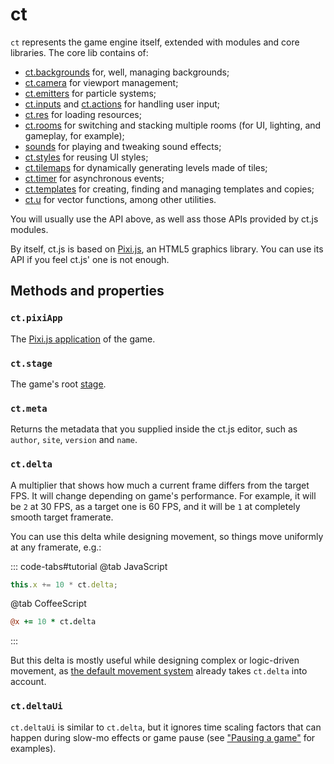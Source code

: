 # ct

`ct` represents the game engine itself, extended with modules and core libraries. The core lib contains of:

* [ct.backgrounds](ct.backgrounds.html) for, well, managing backgrounds;
* [ct.camera](ct.camera.html) for viewport management;
* [ct.emitters](ct.emitters.html) for particle systems;
* [ct.inputs](ct.inputs.html) and [ct.actions](ct.actions.html) for handling user input;
* [ct.res](ct.res.html) for loading resources;
* [ct.rooms](ct.rooms.html) for switching and stacking multiple rooms (for UI, lighting, and gameplay, for example);
* [sounds](sounds.html) for playing and tweaking sound effects;
* [ct.styles](ct.styles.html) for reusing UI styles;
* [ct.tilemaps](ct.tilemaps.html) for dynamically generating levels made of tiles;
* [ct.timer](ct.timer.html) for asynchronous events;
* [ct.templates](ct.templates.html) for creating, finding and managing templates and copies;
* [ct.u](ct.u.html) for vector functions, among other utilities.

You will usually use the API above, as well ass those APIs provided by ct.js modules.

By itself, ct.js is based on [Pixi.js](https://www.pixijs.com/), an HTML5 graphics library. You can use its API if you feel ct.js' one is not enough.

## Methods and properties

### `ct.pixiApp`

The [Pixi.js application](https://pixijs.download/release/docs/PIXI.Application.html) of the game.

### `ct.stage`

The game's root [stage](https://pixijs.download/release/docs/PIXI.Application.html#stage).

### `ct.meta`

Returns the metadata that you supplied inside the ct.js editor, such as `author`, `site`, `version` and `name`.

### `ct.delta`

A multiplier that shows how much a current frame differs from the target FPS. It will change depending on game's performance. For example, it will be `2` at 30 FPS, as a target one is 60 FPS, and it will be `1` at completely smooth target framerate.

You can use this delta while designing movement, so things move uniformly at any framerate, e.g.:

::: code-tabs#tutorial
@tab JavaScript
```js
this.x += 10 * ct.delta;
```
@tab CoffeeScript
```coffee
@x += 10 * ct.delta
```
:::

But this delta is mostly useful while designing complex or logic-driven movement, as [the default movement system](ct.templates.html#moving-copies-around) already takes `ct.delta` into account.

### `ct.deltaUi`

`ct.deltaUi` is similar to `ct.delta`, but it ignores time scaling factors that can happen during slow-mo effects or game pause (see ["Pausing a game"](tips-n-tricks/game-pause.html) for examples).